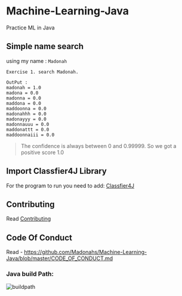 # Machine-Learning-Java
Practice ML in Java

## Simple name search 

using my name :  `Madonah`

```
Exercise 1. search Madonah.

OutPut : 
madonah = 1.0
madona = 0.0
madonna = 0.0
maddona = 0.0
maddoonna = 0.0
madonahhh = 0.0
madonayyy = 0.0
madonnauuu = 0.0
maddonattt = 0.0
maddoonnaiii = 0.0
```

> The confidence is always between 0 and 0.99999. So we got a positive score 1.0

## Import Classfier4J Library
For the program to run you need to add:
[Classfier4J](https://sourceforge.net/projects/classifier4j/?source=typ_redirect)

## Contributing
Read  [Contributing](https://gist.github.com/PurpleBooth/b24679402957c63ec426)

## Code Of Conduct
Read - https://github.com/Madonahs/Machine-Learning-Java/blob/master/CODE_OF_CONDUCT.md

### Java build Path:
![buildpath](https://user-images.githubusercontent.com/11560987/37567138-79e3e0c2-2a90-11e8-9c8a-fd0b96d81b8f.PNG)
